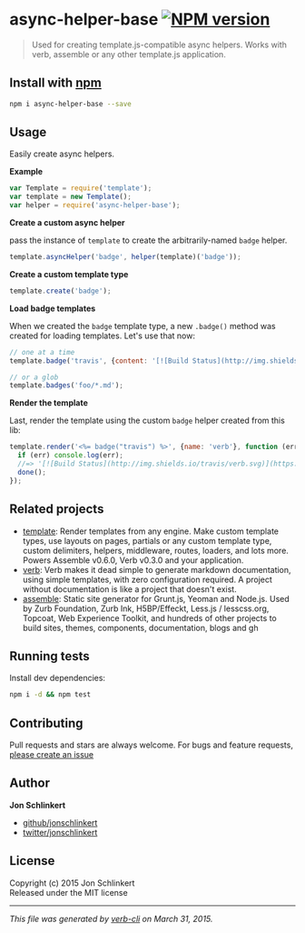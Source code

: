 # async-helper-base [![NPM version](https://badge.fury.io/js/async-helper-base.svg)](http://badge.fury.io/js/async-helper-base)

> Used for creating template.js-compatible async helpers. Works with verb, assemble or any other template.js application.

## Install with [npm](npmjs.org)

```bash
npm i async-helper-base --save
```

## Usage

Easily create async helpers.

**Example**

```js
var Template = require('template');
var template = new Template();
var helper = require('async-helper-base');
```

**Create a custom async helper**

pass the instance of `template` to create the arbitrarily-named `badge` helper.

```js
template.asyncHelper('badge', helper(template)('badge'));
```

**Create a custom template type**

```js
template.create('badge');
```

**Load badge templates**

When we created the `badge` template type, a new `.badge()` method was created for loading templates. Let's use that now:

```js
// one at a time
template.badge('travis', {content: '[![Build Status](http://img.shields.io/travis/<%= name %>.svg)](https://travis-ci.org/<%= name %>)'});

// or a glob
template.badges('foo/*.md');
```

**Render the template**

Last, render the template using the custom `badge` helper created from this lib:

```js
template.render('<%= badge("travis") %>', {name: 'verb'}, function (err, res) {
  if (err) console.log(err);
  //=> '[![Build Status](http://img.shields.io/travis/verb.svg)](https://travis-ci.org/verb)'
  done();
});
```

## Related projects
 * [template](https://github.com/jonschlinkert/template): Render templates from any engine. Make custom template types, use layouts on pages, partials or any custom template type, custom delimiters, helpers, middleware, routes, loaders, and lots more. Powers Assemble v0.6.0, Verb v0.3.0 and your application.
 * [verb](https://github.com/assemble/verb): Verb makes it dead simple to generate markdown documentation, using simple templates, with zero configuration required. A project without documentation is like a project that doesn't exist.
 * [assemble](http://assemble.io): Static site generator for Grunt.js, Yeoman and Node.js. Used by Zurb Foundation, Zurb Ink, H5BP/Effeckt, Less.js / lesscss.org, Topcoat, Web Experience Toolkit, and hundreds of other projects to build sites, themes, components, documentation, blogs and gh  

## Running tests
Install dev dependencies:

```bash
npm i -d && npm test
```

## Contributing
Pull requests and stars are always welcome. For bugs and feature requests, [please create an issue](https://github.com/jonschlinkert/async-helper-base/issues)

## Author

**Jon Schlinkert**

+ [github/jonschlinkert](https://github.com/jonschlinkert)
+ [twitter/jonschlinkert](http://twitter.com/jonschlinkert) 

## License
Copyright (c) 2015 Jon Schlinkert  
Released under the MIT license

***

_This file was generated by [verb-cli](https://github.com/assemble/verb-cli) on March 31, 2015._
